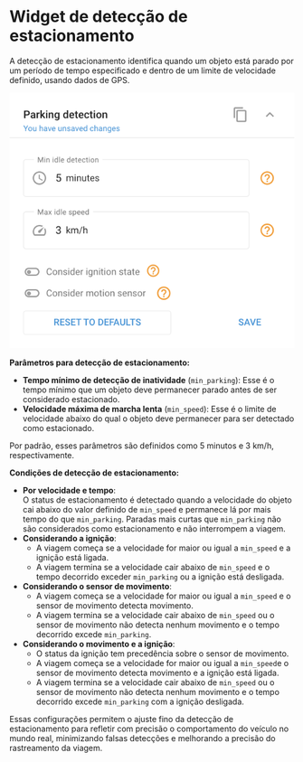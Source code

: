 # Widget de detecção de estacionamento

A detecção de estacionamento identifica quando um objeto está parado por um período de tempo especificado e dentro de um limite de velocidade definido, usando dados de GPS.

![image-20240815-183001.png](attachments/image-20240815-183001.png)

**Parâmetros para detecção de estacionamento:**

- **Tempo mínimo de detecção de inatividade** (`min_parking`): Esse é o tempo mínimo que um objeto deve permanecer parado antes de ser considerado estacionado.
- **Velocidade máxima de marcha lenta** (`min_speed`): Esse é o limite de velocidade abaixo do qual o objeto deve permanecer para ser detectado como estacionado.

Por padrão, esses parâmetros são definidos como 5 minutos e 3 km/h, respectivamente.

**Condições de detecção de estacionamento:**

- **Por velocidade e tempo**:  
O status de estacionamento é detectado quando a velocidade do objeto cai abaixo do valor definido de `min_speed` e permanece lá por mais tempo do que `min_parking`. Paradas mais curtas que `min_parking` não são considerados como estacionamento e não interrompem a viagem.
- **Considerando a ignição**:
  - A viagem começa se a velocidade for maior ou igual a `min_speed` e a ignição está ligada.
  - A viagem termina se a velocidade cair abaixo de `min_speed` e o tempo decorrido exceder `min_parking` ou a ignição está desligada.
- **Considerando o sensor de movimento**:
  - A viagem começa se a velocidade for maior ou igual a `min_speed` e o sensor de movimento detecta movimento.
  - A viagem termina se a velocidade cair abaixo de `min_speed` ou o sensor de movimento não detecta nenhum movimento e o tempo decorrido excede `min_parking`.
- **Considerando o movimento e a ignição**:
  - O status da ignição tem precedência sobre o sensor de movimento.
  - A viagem começa se a velocidade for maior ou igual a `min_speed`e o sensor de movimento detecta movimento e a ignição está ligada.
  - A viagem termina se a velocidade cair abaixo de `min_speed` ou o sensor de movimento não detecta nenhum movimento e o tempo decorrido excede `min_parking` com a ignição desligada.

Essas configurações permitem o ajuste fino da detecção de estacionamento para refletir com precisão o comportamento do veículo no mundo real, minimizando falsas detecções e melhorando a precisão do rastreamento da viagem.